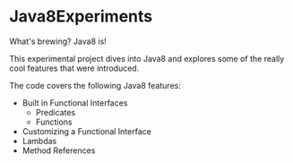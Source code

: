 # Java8Experiments
What's brewing? Java8 is!

This experimental project dives into Java8 and explores some of the really cool features that were introduced.

The code covers the following Java8 features:
* Built in Functional Interfaces
  - Predicates
  - Functions
* Customizing a Functional Interface
* Lambdas
* Method References
